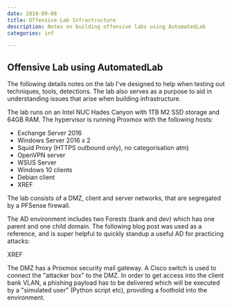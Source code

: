 ```yaml
---
date: 2019-09-08
title: Offensive Lab Infrastructure
description: Notes on building offensive labs using AutomatedLab
categories: inf

---
```

## Offensive Lab using AutomatedLab

The following details notes on the lab I've designed to help when testing out techniques, tools, detections. The lab also serves as a purpose to aid in understanding issues that arise when building infrastructure.

The lab runs on an Intel NUC Hades Canyon with 1TB M2 SSD storage and 64GB RAM. The hypervisor is running Proxmox with the following hosts:

* Exchange Server 2016
* Windows Server 2016 x 2
* Squid Proxy (HTTPS outbound only), no categorisation atm)
* OpenVPN server
* WSUS Server
* Windows 10 clients
* Debian client
* XREF

The lab consists of a DMZ, client and server networks, that are segregated by a PFSense firewall.

The AD environment includes two Forests (bank and dev) which has one parent and one child domain. The following blog post was used as a reference, and is super helpful to quickly standup a useful AD for practicing attacks:

XREF

The DMZ has a Proxmox security mail gateway. A Cisco switch is used to connect the "attacker box" to the DMZ. In order to get access into the client bank VLAN, a phishing payload has to be delivered which will be executed by a "simulated user" (Python script etc), providing a foothold into the environment.